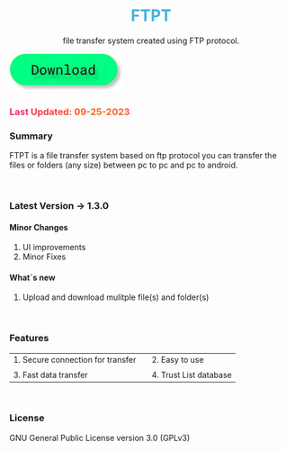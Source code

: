 <h1 style="color: #42b3dc;" align="center">FTPT</h1>
<p align = "center">file transfer system created using FTP protocol.</p>

<a target="_blank" href="https://mega.nz/file/07VDwbgS#HNnAE-4S-AXcS5GMRnkPAUWu2x-L1Sfx7vXPuP8kg1w"><img src="/public/images/btn.d.webp" alt=""></a>

<h3 style="background: linear-gradient(to right, #f32170, #ff6b08, #cf23cf, #ef8c22); -webkit-text-fill-color: transparent; background-clip: text; -webkit-background-clip: text; padding-right: 3.5px;">Last Updated: 09-25-2023</h3>

### Summary
FTPT is a file transfer system based on ftp protocol you can transfer the files or folders (any size) between pc to pc and pc to android.

<br>

### Latest Version -> 1.3.0

#### Minor Changes
1. UI improvements
2. Minor Fixes

#### What`s new
1. Upload and download mulitple file(s) and folder(s)

<br>

### Features

|   |   |   |
|---|---|---|
| 1. Secure connection for transfer  |   | 2. Easy to use  |
|   |   |   |   |   |
| 3. Fast data transfer  |   | 4. Trust List database  |

<br>

### License
GNU General Public License version 3.0 (GPLv3)